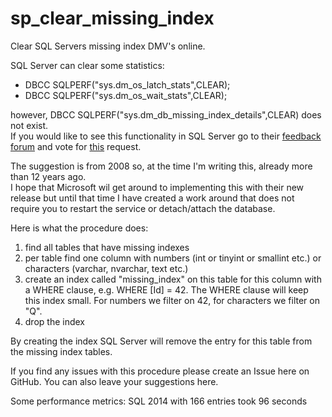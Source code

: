 # sp_clear_missing_index
Clear SQL Servers missing index DMV's online.

SQL Server can clear some statistics:
- DBCC SQLPERF("sys.dm_os_latch_stats",CLEAR);
- DBCC SQLPERF("sys.dm_os_wait_stats",CLEAR);

however, DBCC SQLPERF("sys.dm_db_missing_index_details",CLEAR) does not exist.  
If you would like to see this functionality in SQL Server go to their [feedback forum](https://feedback.azure.com/forums/908035-sql-server/) and vote for [this](https://feedback.azure.com/forums/908035-sql-server/suggestions/32889847-clearing-dm-db-missing-index) request.

The suggestion is from 2008 so, at the time I'm writing this, already more than 12 years ago.  
I hope that Microsoft wil get around to implementing this with their new release but until that time I have created a work around that does not require you to restart the service or detach/attach the database.

Here is what the procedure does:
1. find all tables that have missing indexes
2. per table find one column with numbers (int or tinyint or smallint etc.) or characters (varchar, nvarchar, text etc.)
3. create an index called "missing_index" on this table for this column with a WHERE clause, e.g. WHERE [Id] = 42. The WHERE clause will keep this index small. For numbers we filter on 42, for characters we filter on "Q".  
4. drop the index

By creating the index SQL Server will remove the entry for this table from the missing index tables.

If you find any issues with this procedure please create an Issue here on GitHub. You can also leave your suggestions here.

Some performance metrics:
SQL 2014 with 166 entries took 96 seconds
